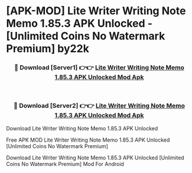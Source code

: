 # [APK-MOD] Lite Writer  Writing Note Memo 1.85.3 APK Unlocked - [Unlimited Coins No Watermark Premium] by22k



<div align="center">
<h3>🔴 Download [Server1] 👉👉 <a href="https://momento.my/?title=Lite_Writer__Writing_Note_Memo_1.85.3_APK_Unlocked">Lite Writer  Writing Note Memo 1.85.3 APK Unlocked Mod Apk</a></h3><br>

<h3>🔴 Download [Server2] 👉👉 <a href="https://momento.my/?title=Lite_Writer__Writing_Note_Memo_1.85.3_APK_Unlocked">Lite Writer  Writing Note Memo 1.85.3 APK Unlocked Mod Apk</a></h3>
</div>



Download Lite Writer  Writing Note Memo 1.85.3 APK Unlocked 

Free APK MOD Lite Writer  Writing Note Memo 1.85.3 APK Unlocked [Unlimited Coins No Watermark Premium]

Download Lite Writer  Writing Note Memo 1.85.3 APK Unlocked [Unlimited Coins No Watermark Premium] Mod For Android
